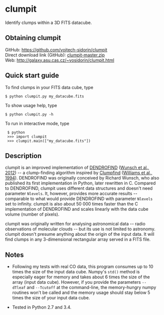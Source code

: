 # clumpit

Identify clumps within a 3D FITS datacube.

## Obtaining clumpit

GitHub: <https://github.com/vojtech-sidorin/clumpit>  
Direct download link (GitHub):
[clumpit-master.zip](https://github.com/vojtech-sidorin/clumpit/archive/master.zip)  
Web: <http://galaxy.asu.cas.cz/~vosidorin/clumpit.html>

## Quick start guide

To find clumps in your FITS data cube, type

    $ python clumpit.py my_datacube.fits

To show usage help, type

    $ python clumpit.py -h

To run in interactive mode, type

     $ python
     >>> import clumpit
     >>> clumpit.main(["my_datacube.fits"])

## Description

clumpit is an improved implementation of
[DENDROFIND](http://galaxy.asu.cas.cz/~richard/dendrofind/)
([Wunsch et al., 2012](http://adsabs.harvard.edu/abs/2012A%26A...539A.116W))
-- a clump-finding algorithm inspired by
[Clumpfind](http://www.ifa.hawaii.edu/users/jpw/clumpfind.shtml)
([Williams et al., 1994](http://adsabs.harvard.edu/abs/1994ApJ...428..693W)).
DENDROFIND was originally conceived by Richard Wunsch, who also published its
first implementation in Python, later rewritten in C.  Compared to DENDROFIND,
clumpit uses different data structures and doesn't need parameter `Nlevels`.
It, however, provides more accurate results -- comparable to what would provide
DENDROFIND with parameter `Nlevels` set to infinity.  clumpit is also about
50 000 times faster than the C implementation of DENDROFIND and scales linearly
with the data cube volume (number of pixels).

clumpit was originally written for analysing astronomical data -- radio
observations of molecular clouds -- but its use is not limited to astronomy.
clumpit doesn't presume anything about the origin of the input data.  It will
find clumps in any 3-dimensional rectangular array served in a FITS file.

## Notes

-   Following my tests with real CO data, this program consumes up to 10 times
    the size of the input data cube.  Numpy's `std()` method is especially
    eager for memory and takes about 6 times the size of the array (input data
    cube).  However, if you provide the parameters `--dTleaf` and `--Tcutoff`
    at the command-line, the memory-hungry numpy routines won't be called and
    the memory usage should stay below 5 times the size of your input data
    cube.

-   Tested in Python 2.7 and 3.4.
